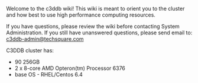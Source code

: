 Welcome to the c3ddb wiki! This wiki is meant to orient you to the cluster and how best to use high performance computing resources. 

If you have questions, please review the wiki before contacting System Administration. If you still have unanswered questions, please send email to: c3ddb-admin@techsquare.com

C3DDB cluster has:
- 90 256GB
- 2 x 8-core AMD Opteron(tm) Processor 6376
- base OS - RHEL/Centos 6.4